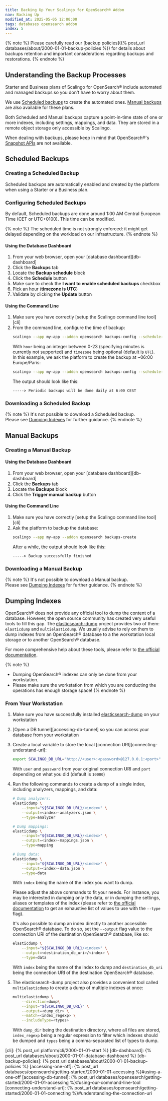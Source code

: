 ```yaml
---
title: Backing Up Your Scalingo for OpenSearch® Addon
nav: Backing Up
modified_at: 2025-05-05 12:00:00
tags: databases opensearch addon
index: 5
---
```



{% note %}
Please carefully read our [backup policies]({% post_url databases/about/2000-01-01-backup-policies %})
for details about backups retention and important considerations regarding
backups and restorations.
{% endnote %}


## Understanding the Backup Processes

Starter and Business plans of Scalingo for OpenSearch® include automated and
managed backups so you don't have to worry about them.

We use [Scheduled backups](#understanding-scheduled-backups) to create the
automated ones. [Manual backups](#understanding-manual-backups) are also
available for these plans.

Both Scheduled and Manual backups capture a point-in-time state of one or more
indexes, including settings, mappings, and data. They are stored in a remote
object storage only accessible by Scalingo.

When dealing with backups, please keep in mind that OpenSearch®'s
[Snapshot APIs][opensearch-api-snapshot] are not available.


## Scheduled Backups

### Creating a Scheduled Backup

Scheduled backups are automatically enabled and created by the platform when
using a Starter or a Business plan.

### Configuring Scheduled Backups

By default, Scheduled backups are done around 1:00 AM Central European Time
(CET or UTC+0100). This time can be modified.

{% note %}
The scheduled time is not strongly enforced: it might get delayed depending on
the workload on our infrastructure.
{% endnote %}

#### Using the Database Dashboard

1. From your web browser, open your [database dashboard][db-dashboard]
2. Click the **Backups** tab
3. Locate the **Backup schedule** block
4. Click the **Schedule** button
5. Make sure to check the **I want to enable scheduled backups** checkbox
6. Pick an hour (**timezone is UTC**)
7. Validate by clicking the **Update** button

#### Using the Command Line

1. Make sure you have correctly [setup the Scalingo command line tool][cli]
2. From the command line, configure the time of backup:
   ```bash
   scalingo --app my-app --addon opensearch backups-config --schedule-at "<hour> <timezone>"
   ```
   With `hour` being an integer between 0-23 (specifying minutes is currently
   not supported) and `timezone` being optional (default is `UTC`).\
   In this example, we ask the platform to create the backup at ~06:00
   Europe/Paris:
   ```bash
   scalingo --app my-app --addon opensearch backups-config --schedule-at "6 Europe/Paris"
   ```
   The output should look like this:
   ```text
   -----> Periodic backups will be done daily at 6:00 CEST
   ```

### Downloading a Scheduled Backup

{% note %}
It's not possible to download a Scheduled backup.\
Please see [Dumping Indexes](#dumping-indexes) for further guidance.
{% endnote %}


## Manual Backups

### Creating a Manual Backup

#### Using the Database Dashboard

1. From your web browser, open your [database dashboard][db-dashboard]
2. Click the **Backups** tab
3. Locate the **Backups** block
4. Click the **Trigger manual backup** button

#### Using the Command Line

1. Make sure you have correctly [setup the Scalingo command line tool][cli]
2. Ask the platform to backup the database:
   ```bash
   scalingo --app my-app --addon opensearch backups-create
   ```
   After a while, the output should look like this:
   ```text
   -----> Backup successfully finished
   ```

### Downloading a Manual Backup

{% note %}
It's not possible to download a Manual backup.\
Please see [Dumping Indexes](#dumping-indexes) for further guidance.
{% endnote %}


## Dumping Indexes

OpenSearch® does not provide any official tool to dump the content of a
database. However, the open source community has created very useful tools to
fill this gap. The [elasticsearch-dump][elasticsearch-dump] project provides
two of them: `elasticdump` and `multielasticdump`. We usually
advise to rely on them to dump indexes from an OpenSearch® database to a the
workstation local storage or to another OpenSearch® database.

For more comprehensive help about these tools, please refer to [the official
documentation][elasticsearch-dump].

{% note %}
- Dumping OpenSearch® indexes can only be done from your workstation.
- Please make sure the workstation from which you are conducting the operations
  has enough storage space!
{% endnote %}

### From Your Workstation

1. Make sure you have successfully installed
   [elasticsearch-dump][elasticsearch-dump] on your workstation
2. [Open a DB tunnel][accessing-db-tunnel] so you can access your database from
   your workstation
3. Create a local variable to store the local [connection
   URI][connecting-understand-uri]:
   ```bash
   export SCALINGO_DB_URL="http://<user>:<password>@127.0.0.1:<port>"
   ```
   With `user` and `password` from your original connection URI and
   `port` depending on what you did (default is `10000`)
4. Run the following commands to create a dump of a single index, including
   analyzers, mappings, and data:
   ```bash
   # Dump analyzers:
   elasticdump \
       --input="${SCALINGO_DB_URL}/<index>" \
       --output=<index>-analyzers.json \
       --type=analyzer

   # Dump mappings:
   elasticdump \
       --input="${SCALINGO_DB_URL}/<index>" \
       --output=<index>-mappings.json \
       --type=mapping

   # Dump data:
   elasticdump \
       --input="${SCALINGO_DB_URL}/<index>" \
       --output=<index>-data.json \
       --type=data
   ```
   With `index` being the name of the index you want to dump.

   Please adjust the above commands to fit your needs. For instance, you may be
   interested in dumping only the data, or in dumping the settings, aliases or
   templates of the index (please refer to [the official
   documentation][elasticsearch-dump] to get an exhaustive list of values to
   use with the `--type` flag).

   It's also possible to dump an index directly to another accessible
   OpenSearch® database. To do so, set the `--output` flag value to the
   connection URI of the destination OpenSearch® database, like so:
   ```bash
   elasticdump \
       --input="${SCALINGO_DB_URL}/<index>" \
       --output=<destination_db_uri>/<index> \
       --type=data
   ```
   With `index` being the name of the index to dump and `destination_db_uri`
   being the connection URI of the destination OpenSearch® database.
5. The elasticsearch-dump project also provides a convenient tool called
   `multielasticdump` to create a dump of multiple indexes at once:
   ```bash
   multielasticdump \
       --direction=dump\
       --input="${SCALINGO_DB_URL}" \
       --output=<dump_dir> \
       --match=<index_regexp> \
       --includeType=<types>
   ```
   With `dump_dir` being the destination directory, where all files are
   stored, `index_regexp` being a regular expression to filter which indexes
   should be dumped and `types` being a comma-separated list of types to
   dump.


[opensearch-api-snapshot]: https://docs.opensearch.org/docs/2.19/api-reference/snapshots/index/
[elasticsearch-dump]: https://github.com/elasticsearch-dump/elasticsearch-dump

[cli]: {% post_url platform/cli/2000-01-01-start %}
[db-dashboard]: {% post_url databases/about/2000-01-01-database-dashboard %}
[db-backup-policies]: {% post_url databases/about/2000-01-01-backup-policies %}
[accessing-one-off]: {% post_url databases/opensearch/getting-started/2000-01-01-accessing %}#using-a-one-off
[accessing-db-tunnel]: {% post_url databases/opensearch/getting-started/2000-01-01-accessing %}#using-our-command-line-tool
[connecting-understand-uri]: {% post_url databases/opensearch/getting-started/2000-01-01-connecting %}#understanding-the-connection-uri
